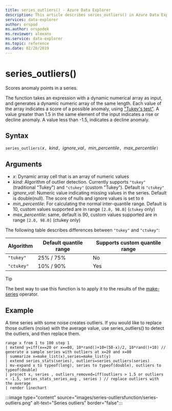 ```yaml
---
title: series_outliers() - Azure Data Explorer
description: This article describes series_outliers() in Azure Data Explorer.
services: data-explorer
author: orspod
ms.author: orspodek
ms.reviewer: alexans
ms.service: data-explorer
ms.topic: reference
ms.date: 02/20/2019
---
```

# series_outliers()

Scores anomaly points in a series.

The function takes an expression with a dynamic numerical array as input, and generates a dynamic numeric array of the same length. Each value of the array indicates a score of a possible anomaly, using ["Tukey's test"](https://en.wikipedia.org/wiki/Outlier#Tukey's_fences). A value greater than 1.5 in the same element of the input indicates a rise or decline anomaly. A value less than -1.5, indicates a decline anomaly.

## Syntax

`series_outliers(`*x*`, `*kind*`, `*ignore_val*`, `*min_percentile*`, `*max_percentile*`)`

## Arguments

* *x*: Dynamic array cell that is an array of numeric values
* *kind*: Algorithm of outlier detection. Currently supports `"tukey"` (traditional "Tukey") and  `"ctukey"` (custom "Tukey"). Default is `"ctukey"`
* *ignore_val*: Numeric value indicating missing values in the series. Default is double(null). The score of nulls and ignore values is set to `0`
* *min_percentile*: For calculating the normal inter-quantile range. Default is 10, custom values supported are in range `[2.0, 98.0]` (`ctukey` only)
* *max_percentile*: same, default is 90, custom values supported are in range `[2.0, 98.0]` (ctukey only)

The following table describes differences between `"tukey"` and `"ctukey"`:

| Algorithm | Default quantile range | Supports custom quantile range |
|-----------|----------------------- |--------------------------------|
| `"tukey"` | 25% / 75%              | No                             |
| `"ctukey"`| 10% / 90%              | Yes                            |

> [!TIP]
> The best way to use this function is to apply it to the results of the [make-series](make-seriesoperator.md) operator.

## Example

A time series with some noise creates outliers. If you would like to replace those outliers (noise) with the average value, use series_outliers() to detect the outliers, and then replace them.

<!-- csl: https://help.apl.windows.net:443/Samples -->
```apl
range x from 1 to 100 step 1 
| extend y=iff(x==20 or x==80, 10*rand()+10+(50-x)/2, 10*rand()+10) // generate a sample series with outliers at x=20 and x=80
| summarize x=make_list(x),series=make_list(y)
| extend series_stats(series), outliers=series_outliers(series)
| mv-expand x to typeof(long), series to typeof(double), outliers to typeof(double)
| project x, series , outliers_removed=iff(outliers > 1.5 or outliers < -1.5, series_stats_series_avg , series ) // replace outliers with the average
| render linechart
``` 

:::image type="content" source="images/series-outliersfunction/series-outliers.png" alt-text="Series outliers" border="false":::
